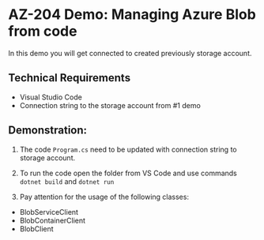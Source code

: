# AZ-204 Demo: Managing Azure Blob from code

In this demo you will get connected to created previously storage account.

## Technical Requirements

- Visual Studio Code
- Connection string to the storage account from  #1 demo


## Demonstration:

1. The code `Program.cs` need to be updated with connection string to storage account.

1. To run the code open the folder from VS Code and use commands  `dotnet build` and `dotnet run`

2. Pay attention for the usage of the following classes:

- BlobServiceClient
- BlobContainerClient
- BlobClient

